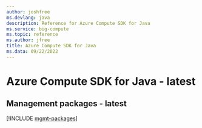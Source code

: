 ```yaml
---
author: joshfree
ms.devlang: java
description: Reference for Azure Compute SDK for Java
ms.service: big-compute
ms.topic: reference
ms.author: jfree
title: Azure Compute SDK for Java
ms.data: 09/22/2022
---
```

# Azure Compute SDK for Java - latest

## Management packages - latest
[!INCLUDE [mgmt-packages](compute-mgmt-index.md)]